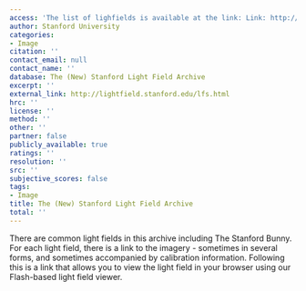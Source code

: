 ```yaml
---
access: 'The list of lighfields is available at the link: Link: http://lightfield.stanford.edu/lfs.html'
author: Stanford University
categories:
- Image
citation: ''
contact_email: null
contact_name: ''
database: The (New) Stanford Light Field Archive
excerpt: ''
external_link: http://lightfield.stanford.edu/lfs.html
hrc: ''
license: ''
method: ''
other: ''
partner: false
publicly_available: true
ratings: ''
resolution: ''
src: ''
subjective_scores: false
tags:
- Image
title: The (New) Stanford Light Field Archive
total: ''
---
```


There are common light fields in this archive including The Stanford Bunny. For each light field, there is a link to the imagery - sometimes in several forms, and sometimes accompanied by calibration information. Following this is a link that allows you to view the light field in your browser using our Flash-based light field viewer.